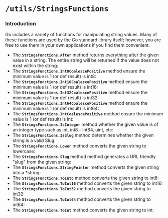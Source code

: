 # `/utils/StringsFunctions`

### Introduction
Go includes a variety of functions for manipulating string values. 
Many of these functions are used by the Go standard library itself;
however, you are free to use them in your own applications if you find them convenient.


- The **`StringsFunctions.After`** method returns everything after the given value in a string. The entire string will be returned if the value does not exist within the string:
- The **`StringsFunctions.Int8CoalescePositive`** method ensure the minimum value is 1 (or def result) is int8:
- The **`StringsFunctions.Int16CoalescePositive`** method ensure the minimum value is 1 (or def result) is int16:
- The **`StringsFunctions.Int32CoalescePositive`** method ensure the minimum value is 1 (or def result) is int32:
- The **`StringsFunctions.Int64CoalescePositive`** method ensure the minimum value is 1 (or def result) is int64:
- The **`StringsFunctions.IntCoalescePositive`** method ensure the minimum value is 1 (or def result) is int:
- The **`StringsFunctions.IsInteger`** method whether the given value is of an integer type such as int, int8 - int64, uint, etc:
- The **`StringsFunctions.IsSlug`** method determines whether the given string is a valid Slug:
- The **`StringsFunctions.Lower`** method converts the given string to lowercase:
- The **`StringsFunctions.Slug`** method method generates a URL friendly "slug" from the given string:
- The **`StringsFunctions.StringPointer`** method converts the given string into a *string:
- The **`StringsFunctions.ToInt8`** method converts the given string to int8:
- The **`StringsFunctions.ToInt16`** method converts the given string to int16:
- The **`StringsFunctions.ToInt32`** method converts the given string to int32:
- The **`StringsFunctions.ToInt64`** method converts the given string to int64:
- The **`StringsFunctions.ToInt`** method converts the given string to int:
